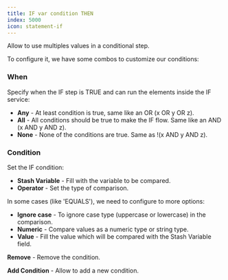 ```yaml
---
title: IF var condition THEN
index: 5000
icon: statement-if
---
```


Allow to use multiples values in a conditional step.

To configure it, we have some combos to customize our conditions:

### When

Specify when the IF step is TRUE and can run the elements inside the IF service:

- **Any** - At least condition is true, same like an OR (x OR y OR z).
- **All** - All conditions should be true to make the IF flow. Same like an AND (x AND y AND z).
- **None** - None of the conditions are true. Same as !(x AND y AND z).

### Condition

Set the IF condition:

- **Stash Variable** - Fill with the variable to be compared.
- **Operator** - Set the type of comparison.

In some cases (like 'EQUALS'), we need to configure to more options:

- **Ignore case** - To ignore case type (uppercase or lowercase) in the comparison.
- **Numeric** - Compare values as a numeric type or string type.
- **Value** - Fill the value which will be compared with the Stash Variable field.

**Remove** - Remove the condition.

**Add Condition** - Allow to add a new condition.
